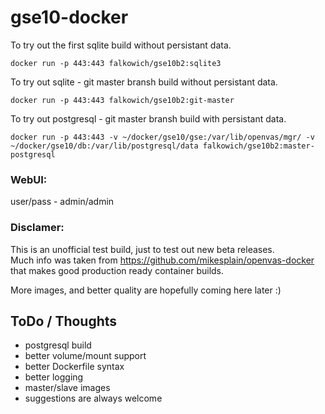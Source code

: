 # gse10-docker

To try out the first sqlite build without persistant data.

```
docker run -p 443:443 falkowich/gse10b2:sqlite3
```

To try out sqlite - git master bransh build without persistant data.

```
docker run -p 443:443 falkowich/gse10b2:git-master
```

To try out postgresql - git master bransh build with persistant data.

```
docker run -p 443:443 -v ~/docker/gse10/gse:/var/lib/openvas/mgr/ -v ~/docker/gse10/db:/var/lib/postgresql/data falkowich/gse10b2:master-postgresql
```

### WebUI:
user/pass - admin/admin

### Disclamer:
This is an unofficial test build, just to test out new beta releases.  
Much info was taken from https://github.com/mikesplain/openvas-docker that makes good production ready container builds.

More images, and better quality are hopefully coming here later :)

## ToDo / Thoughts
* postgresql build
* better volume/mount support
* better Dockerfile syntax
* better logging
* master/slave images
* suggestions are always welcome